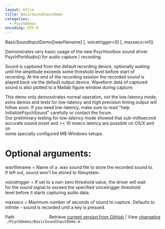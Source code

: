 ```yaml
---
layout: mfile
title: BasicSoundInputDemo
categories:
  - PsychDemos
encoding: UTF-8
---
```


BasicSoundInputDemo([wavfilename] [, voicetrigger=0] [, maxsecs=inf])  

Demonstrates very basic usage of the new Psychtoolbox sound driver  
PsychPortAudio() for audio capture / recording.  

Sound is captured from the default recording device, optionally waiting  
until the amplitude exceeds some threshold level before start of  
recording. At the end of the recording session the recorded sound is  
played back vie the default output device. Waveform data of captured  
sound is also plotted to a Matlab figure window during capture.  

This demo only demonstrates normal operation, not the low-latency mode,  
extra demos and tests for low-latency and high precision timing output will  
follow soon. If you need low-latency, make sure to read "help  
InitializePsychSound" carefully or contact the forum.  
Our preliminary testing for low-latency mode showed that sub-millisecond  
accurate sound onset and \<\< 10 msecs latency are possible on OS/X and on  
some specially configured M$-Windows setups.  


# Optional arguments:  

wavfilename = Name of a .wav sound file to store the recorded sound to.  
              If left out, sound won't be stored to filesystem.  

voicetrigger = If set to a non-zero threshold value, the driver will wait  
               for the sound signal to exceed the specified voicetrigger threshold  
               level before it starts capturing audio data.  

maxsecs      = Maximum number of seconds of sound to capture. Defaults to  
               infinite - sound is recorded until a key is pressed.  


<div class="code_header" style="text-align:right;">
  <span style="float:left;">Path&nbsp;&nbsp;</span> <span class="counter">Retrieve <a href=
  "https://raw.github.com/Psychtoolbox-3/Psychtoolbox-3/beta/./PsychDemos/BasicSoundInputDemo.m">current version from GitHub</a> | View <a href=
  "https://github.com/Psychtoolbox-3/Psychtoolbox-3/commits/beta/./PsychDemos/BasicSoundInputDemo.m">changelog</a></span>
</div>
<div class="code">
  <code>./PsychDemos/BasicSoundInputDemo.m</code>
</div>
